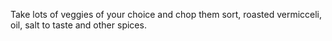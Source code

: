 Take lots of veggies of your choice and chop them sort, roasted vermicceli, oil, salt to taste and other spices.
